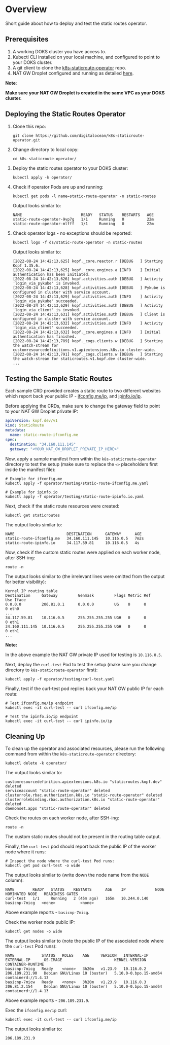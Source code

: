 # Overview

Short guide about how to deploy and test the static routes operator.

## Prerequisites

1. A working DOKS cluster you have access to.
2. Kubectl CLI installed on your local machine, and configured to point to your DOKS cluster.
3. A git client to clone the [k8s-staticroute-operator](https://github.com/digitalocean/k8s-staticroute-operator/) repo.
4. NAT GW Droplet configured and running as detailed [here](https://docs.digitalocean.com/products/networking/vpc/how-to/configure-droplet-as-gateway/).

**Note**:

**Make sure your NAT GW Droplet is created in the same VPC as your DOKS cluster.**

## Deploying the Static Routes Operator

1. Clone this repo:

    ```shell
    git clone https://github.com/digitalocean/k8s-staticroute-operator.git
    ```

2. Change directory to local copy:

    ```shell
    cd k8s-staticroute-operator/
    ```

3. Deploy the static routes operator to your DOKS cluster:

    ```shell
    kubectl apply -k operator/
    ```

4. Check if operator Pods are up and running:

    ```shell
    kubectl get pods -l name=static-route-operator -n static-routes
    ```

    Output looks similar to:

    ```text
    NAME                          READY   STATUS    RESTARTS   AGE
    static-route-operator-9vp7g   1/1     Running   0          22m
    static-route-operator-mlfff   1/1     Running   0          22m
    ```

5. Check operator logs - no exceptions should be reported:

    ```shell
    kubectl logs -f ds/static-route-operator -n static-routes
    ```

    Output looks similar to:

    ```text
    [2022-08-24 14:42:13,625] kopf._core.reactor.r [DEBUG   ] Starting Kopf 1.35.6.
    [2022-08-24 14:42:13,625] kopf._core.engines.a [INFO    ] Initial authentication has been initiated.
    [2022-08-24 14:42:13,626] kopf.activities.auth [DEBUG   ] Activity 'login_via_pykube' is invoked.
    [2022-08-24 14:42:13,628] kopf.activities.auth [DEBUG   ] Pykube is configured in cluster with service account.
    [2022-08-24 14:42:13,629] kopf.activities.auth [INFO    ] Activity 'login_via_pykube' succeeded.
    [2022-08-24 14:42:13,629] kopf.activities.auth [DEBUG   ] Activity 'login_via_client' is invoked.
    [2022-08-24 14:42:13,631] kopf.activities.auth [DEBUG   ] Client is configured in cluster with service account.
    [2022-08-24 14:42:13,632] kopf.activities.auth [INFO    ] Activity 'login_via_client' succeeded.
    [2022-08-24 14:42:13,632] kopf._core.engines.a [INFO    ] Initial authentication has finished.
    [2022-08-24 14:42:13,789] kopf._cogs.clients.w [DEBUG   ] Starting the watch-stream for customresourcedefinitions.v1.apiextensions.k8s.io cluster-wide.
    [2022-08-24 14:42:13,791] kopf._cogs.clients.w [DEBUG   ] Starting the watch-stream for staticroutes.v1.kopf.dev cluster-wide.
    ...
    ```

## Testing the Sample Static Routes

Each sample CRD provided creates a static route to two different websites which report back your public IP - [ifconfig.me/ip](http://ifconfig.me/ip), and [ipinfo.io/ip](http://ipinfo.io/ip).

Before applying the CRDs, make sure to change the gateway field to point to your NAT GW Droplet private IP:

```yaml
apiVersion: kopf.dev/v1
kind: StaticRoute
metadata:
  name: static-route-ifconfig.me
spec:
  destination: "34.160.111.145"
  gateway: "<YOUR_NAT_GW_DROPLET_PRIVATE_IP_HERE>"
```

Now, apply a sample manifest from within the `k8s-staticroute-operator` directory to test the setup (make sure to replace the `<>` placeholders first inside the manifest file):

```shell
# Example for ifconfig.me
kubectl apply -f operator/testing/static-route-ifconfig.me.yaml

# Example for ipinfo.io
kubectl apply -f operator/testing/static-route-ipinfo.io.yaml
```

Next, check if the static route resources were created:

```shell
kubectl get staticroutes
```

The output looks similar to:

```text
NAME                       DESTINATION      GATEWAY      AGE
static-route-ifconfig.me   34.160.111.145   10.116.0.5   7m2s
static-route-ipinfo.io     34.117.59.81     10.116.0.5   4s
```

Now, check if the custom static routes were applied on each worker node, after SSH-ing:

```shell
route -n
```

The output looks similar to (the irrelevant lines were omitted from the output for better visibility):

```text
Kernel IP routing table
Destination     Gateway         Genmask         Flags Metric Ref    Use Iface
0.0.0.0         206.81.0.1      0.0.0.0         UG    0      0        0 eth0
...
34.117.59.81    10.116.0.5      255.255.255.255 UGH   0      0        0 eth1
34.160.111.145  10.116.0.5      255.255.255.255 UGH   0      0        0 eth1
...
```

**Note:**

In the above example the NAT GW private IP used for testing is `10.116.0.5`.

Next, deploy the `curl-test` Pod to test the setup (make sure you change directory to `k8s-staticroute-operator` first):

```shell
kubectl apply -f operator/testing/curl-test.yaml
```

Finally, test if the curl-test pod replies back your NAT GW public IP for each route:

```shell
# Test ifconfig.me/ip endpoint
kubectl exec -it curl-test -- curl ifconfig.me/ip
```

```shell
# Test the ipinfo.io/ip endpoint
kubectl exec -it curl-test -- curl ipinfo.io/ip
```

## Cleaning Up

To clean up the operator and associated resources, please run the following command from within the `k8s-staticroute-operator` directory:

```shell
kubectl delete -k operator/
```

The output looks similar to:

```text
customresourcedefinition.apiextensions.k8s.io "staticroutes.kopf.dev" deleted
serviceaccount "static-route-operator" deleted
clusterrole.rbac.authorization.k8s.io "static-route-operator" deleted
clusterrolebinding.rbac.authorization.k8s.io "static-route-operator" deleted
daemonset.apps "static-route-operator" deleted
```

Check the routes on each worker node, after SSH-ing:

```shell
route -n
```

The custom static routes should not be present in the routing table output.

Finally, the `curl-test` pod should report back the public IP of the worker node where it runs:

```shell
# Inspect the node where the curl-test Pod runs:
kubectl get pod curl-test -o wide
```

The output looks similar to (write down the node name from the `NODE` column):

```shell
NAME        READY   STATUS    RESTARTS      AGE    IP             NODE            NOMINATED NODE   READINESS GATES
curl-test   1/1     Running   2 (45m ago)   165m   10.244.0.140   basicnp-7micg   <none>           <none>
```

Above example reports - `basicnp-7micg`.

Check the worker node public IP:

```shell
kubectl get nodes -o wide
```

The output looks similar to (note the public IP of the associated node where the `curl-test` Pod runs):

```text
NAME            STATUS   ROLES    AGE     VERSION   INTERNAL-IP   EXTERNAL-IP      OS-IMAGE                       KERNEL-VERSION          CONTAINER-RUNTIME
basicnp-7micg   Ready    <none>   3h20m   v1.23.9   10.116.0.2    206.189.231.90   Debian GNU/Linux 10 (buster)   5.10.0-0.bpo.15-amd64   containerd://1.4.13
basicnp-7micw   Ready    <none>   3h20m   v1.23.9   10.116.0.3    206.81.2.154     Debian GNU/Linux 10 (buster)   5.10.0-0.bpo.15-amd64   containerd://1.4.13
```

Above example reports - `206.189.231.9`.

Exec the `ifconfig.me/ip` curl:

```shell
kubectl exec -it curl-test -- curl ifconfig.me/ip
```

The output looks similar to:

```text
206.189.231.9
```
